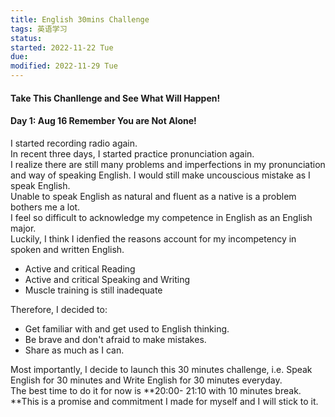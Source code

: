 ```yaml
---
title: English 30mins Challenge
tags: 英语学习
status: 
started: 2022-11-22 Tue
due: 
modified: 2022-11-29 Tue
---
```

#### Take This Chanllenge and See What Will Happen!
#### Day 1: Aug 16 Remember You are Not Alone! 
I started recording radio again.  
In recent three days, I started practice pronunciation again.  
I realize there are still many problems and imperfections in my pronunciation and way of speaking English. I would still make uncouscious mistake as I speak English.  
Unable to speak English as natural and fluent as a native is a problem bothers me a lot.  
I feel so difficult to acknowledge my competence in English as an English major.  
Luckily, I think I idenfied the reasons account for my incompetency in spoken and written English. 

- Active and critical Reading
- Active and critical Speaking and Writing
- Muscle training is still inadequate

Therefore, I decided to:

- Get familiar with and get used to English thinking. 
- Be brave and don't afraid to make mistakes.
- Share as much as I can. 

Most importantly, I decide to launch this 30 minutes challenge, i.e. Speak English for 30 minutes and Write English for 30 minutes everyday.  
The best time to do it for now is **20:00- 21:10 with 10 minutes break. **This is a promise and commitment I made for myself and I will stick to it.

 

